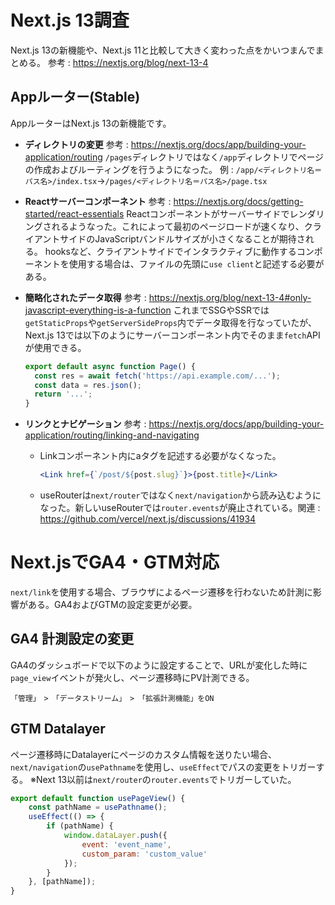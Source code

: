 # Next.js 13調査
Next.js 13の新機能や、Next.js 11と比較して大きく変わった点をかいつまんでまとめる。
参考 : https://nextjs.org/blog/next-13-4

## Appルーター(Stable)
AppルーターはNext.js 13の新機能です。
- **ディレクトリの変更**
参考 : https://nextjs.org/docs/app/building-your-application/routing
`/pages`ディレクトリではなく`/app`ディレクトリでページの作成およびルーティングを行うようになった。
例 : `/app/<ディレクトリ名＝パス名>/index.tsx`→`/pages/<ディレクトリ名＝パス名>/page.tsx`

- **Reactサーバーコンポーネント**
参考 : https://nextjs.org/docs/getting-started/react-essentials
Reactコンポーネントがサーバーサイドでレンダリングされるようなった。これによって最初のページロードが速くなり、クライアントサイドのJavaScriptバンドルサイズが小さくなることが期待される。
hooksなど、クライアントサイドでインタラクティブに動作するコンポーネントを使用する場合は、ファイルの先頭に`use client`と記述する必要がある。

- **簡略化されたデータ取得**
参考 : https://nextjs.org/blog/next-13-4#only-javascript-everything-is-a-function
これまでSSGやSSRでは`getStaticProps`や`getServerSideProps`内でデータ取得を行なっていたが、Next.js 13では以下のようにサーバーコンポーネント内でそのまま`fetch`APIが使用できる。
	````jsx
	export default async function Page() {
	  const res = await fetch('https://api.example.com/...');
	  const data = res.json();
	  return '...';
	}
	````

- **リンクとナビゲーション**
参考 : https://nextjs.org/docs/app/building-your-application/routing/linking-and-navigating
	- Linkコンポーネント内にaタグを記述する必要がなくなった。
		````jsx
		<Link href={`/post/${post.slug}`}>{post.title}</Link>
		````
	- useRouterは`next/router`ではなく`next/navigation`から読み込むようになった。新しいuseRouterでは`router.events`が廃止されている。関連 : https://github.com/vercel/next.js/discussions/41934

# Next.jsでGA4・GTM対応
`next/link`を使用する場合、ブラウザによるページ遷移を行わないため計測に影響がある。GA4およびGTMの設定変更が必要。

## GA4 計測設定の変更
GA4のダッシュボードで以下のように設定することで、URLが変化した時に`page_view`イベントが発火し、ページ遷移時にPV計測できる。
```
「管理」　>　「データストリーム」　>　「拡張計測機能」をON
```

## GTM Datalayer
ページ遷移時にDatalayerにページのカスタム情報を送りたい場合、`next/navigation`の`usePathname`を使用し、`useEffect`でパスの変更をトリガーする。
※Next 13以前は`next/router`の`router.events`でトリガーしていた。
````jsx
export default function usePageView() {
	const pathName = usePathname();
	useEffect(() => {
		if (pathName) {
			window.dataLayer.push({
				event: 'event_name',
				custom_param: 'custom_value'
			});
		}
	}, [pathName]);
}
````



